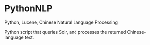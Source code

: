 # PythonNLP
Python, Lucene, Chinese Natural Language Processing

Python script that queries Solr, and processes the returned Chinese-language text.
